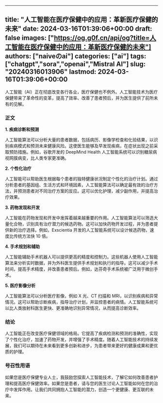 
---
title: "人工智能在医疗保健中的应用：革新医疗保健的未来"
date: 2024-03-16T01:39:06+00:00
draft: false
images: ["https://og.g0f.cn/api/og?title=人工智能在医疗保健中的应用：革新医疗保健的未来"]
authors: ["naiveのai"]
categories: ["ai"]
tags: ["chatgpt","sora","openai","Mistral AI"]
slug: "20240316013906"
lastmod: 2024-03-16T01:39:06+00:00
---
人工智能（AI）正在彻底改变各行各业，医疗保健也不例外。人工智能技术为医疗保健带来了革命性的变革，提高了效率、改善了患者预后，并为医生提供了前所未有的见解。

### 正文

**1. 疾病诊断和预测**

人工智能算法可以分析大量的患者数据，包括病历、影像学检查和化验结果，以识别疾病模式和预测未来健康风险。这使医生能够及早发现疾病，在症状出现之前采取预防措施。例如，谷歌开发的 DeepMind Health 人工智能系统可以识别糖尿病视网膜病变，比人类专家更准确。

**2. 个性化治疗**

人工智能可以帮助医生根据每个患者的独特健康状况制定个性化的治疗计划。通过分析患者的基因组、生活方式和环境因素，人工智能算法可以确定最有效的治疗方法，并预测患者对不同治疗方案的反应。这可以优化护理，减少副作用，并提高治疗效果。

**3. 药物发现和开发**

人工智能在药物发现和开发中发挥着越来越重要的作用。人工智能算法可以筛选大量化合物，识别具有治疗潜力的候选药物。这可以加快药物开发过程，并为患者提供新的治疗选择。例如，Exscientia 开发的人工智能系统可以设计候选药物，速度比传统方法快 10 倍。

**4. 手术规划和辅助**

人工智能辅助手术机器人可以提供更高的精度和控制力。这些机器人使用人工智能算法来分析实时数据，并为外科医生提供手术规划和执行的指导。这可以减少手术时间，提高手术精度，并改善患者预后。例如，达芬奇手术系统被广泛用于微创手术。

**5. 医疗影像分析**

人工智能算法可以分析医疗影像，例如 X 光、CT 扫描和 MRI，以识别疾病和异常情况。这可以帮助诊断疾病，指导治疗计划，并监控患者的病情。人工智能系统可以比人类放射科医生更快、更准确地识别异常情况，从而提高诊断效率。

### 结论

人工智能正在改变医疗保健领域的格局。它提高了疾病检测和预测的准确性，实现了个性化治疗，加速了药物开发，并增强了手术精度。随着人工智能技术的持续发展，我们可以期待在未来看到更多创新和进步，为患者带来更好的健康成果和更优质的护理。

### 号召性用语

如果您是医疗保健专业人士，我鼓励您探索人工智能技术，了解它如何改善患者护理和提高医疗保健效率。如果您是患者，请与您的医生讨论人工智能如何在您的治疗中发挥作用。让我们共同拥抱人工智能的潜力，创造一个更健康、更互联的未来。
